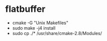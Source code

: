 


# flatbuffer

- cmake -G "Unix Makefiles"
- sudo make -j4 install
- sudo cp ./* /usr/share/cmake-2.8/Modules/
